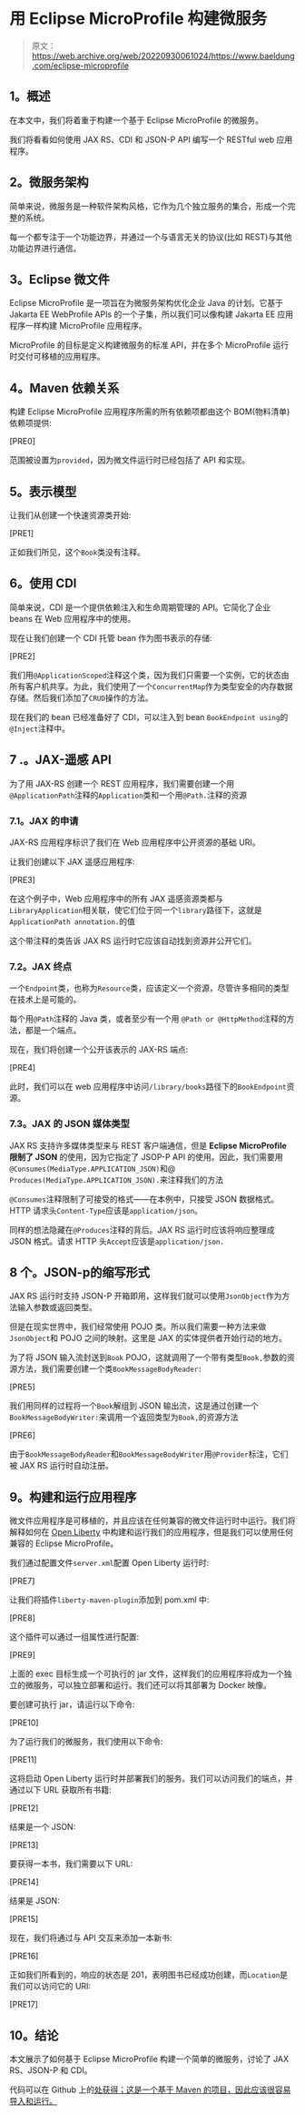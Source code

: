 # 用 Eclipse MicroProfile 构建微服务

> 原文：<https://web.archive.org/web/20220930061024/https://www.baeldung.com/eclipse-microprofile>

## **1。概述**

在本文中，我们将着重于构建一个基于 Eclipse MicroProfile 的微服务。

我们将看看如何使用 JAX RS、CDI 和 JSON-P API 编写一个 RESTful web 应用程序。

## **2。微服务架构**

简单来说，微服务是一种软件架构风格，它作为几个独立服务的集合，形成一个完整的系统。

每一个都专注于一个功能边界，并通过一个与语言无关的协议(比如 REST)与其他功能边界进行通信。

## **3。Eclipse 微文件**

Eclipse MicroProfile 是一项旨在为微服务架构优化企业 Java 的计划。它基于 Jakarta EE WebProfile APIs 的一个子集，所以我们可以像构建 Jakarta EE 应用程序一样构建 MicroProfile 应用程序。

MicroProfile 的目标是定义构建微服务的标准 API，并在多个 MicroProfile 运行时交付可移植的应用程序。

## **4。Maven 依赖关系**

构建 Eclipse MicroProfile 应用程序所需的所有依赖项都由这个 BOM(物料清单)依赖项提供:

[PRE0]

范围被设置为`provided`，因为微文件运行时已经包括了 API 和实现。

## **5。表示模型**

让我们从创建一个快速资源类开始:

[PRE1]

正如我们所见，这个`Book`类没有注释。

## **6。使用 CDI**

简单来说，CDI 是一个提供依赖注入和生命周期管理的 API。它简化了企业 beans 在 Web 应用程序中的使用。

现在让我们创建一个 CDI 托管 bean 作为图书表示的存储:

[PRE2]

我们用`@ApplicationScoped`注释这个类，因为我们只需要一个实例，它的状态由所有客户机共享。为此，我们使用了一个`ConcurrentMap`作为类型安全的内存数据存储。然后我们添加了`CRUD`操作的方法。

现在我们的 bean 已经准备好了 CDI，可以注入到 bean `BookEndpoint using`的`@Inject`注释中。

## 7 .**。JAX-遥感 API**

为了用 JAX-RS 创建一个 REST 应用程序，我们需要创建一个用`@ApplicationPath`注释的`Application`类和一个用`@Path.`注释的资源

### 7.1。JAX 的申请

JAX-RS 应用程序标识了我们在 Web 应用程序中公开资源的基础 URI。

让我们创建以下 JAX 遥感应用程序:

[PRE3]

在这个例子中，Web 应用程序中的所有 JAX 遥感资源类都与`LibraryApplication`相关联，使它们位于同一个`library`路径下，这就是`ApplicationPath annotation.`的值

这个带注释的类告诉 JAX RS 运行时它应该自动找到资源并公开它们。

### 7.2。JAX 终点

一个`Endpoint`类，也称为`Resource`类，应该定义一个资源，尽管许多相同的类型在技术上是可能的。

每个用`@Path`注释的 Java 类，或者至少有一个用 `@Path or @HttpMethod`注释的方法，都是一个端点。

现在，我们将创建一个公开该表示的 JAX-RS 端点:

[PRE4]

此时，我们可以在 web 应用程序中访问`/library/books`路径下的`BookEndpoint`资源。

### 7.3。JAX 的 JSON 媒体类型

JAX RS 支持许多媒体类型来与 REST 客户端通信，但是 **Eclipse MicroProfile 限制了 JSON** 的使用，因为它指定了 JSOP-P API 的使用。因此，我们需要用`@Consumes(MediaType.APPLICATION_JSON)`和@ `Produces(MediaType.APPLICATION_JSON).`来注释我们的方法

`@Consumes`注释限制了可接受的格式——在本例中，只接受 JSON 数据格式。HTTP 请求头`Content-Type`应该是`application/json`。

同样的想法隐藏在`@Produces`注释的背后。JAX RS 运行时应该将响应整理成 JSON 格式。请求 HTTP 头`Accept`应该是`application/json.`

## **8 个。JSON-p**的缩写形式

JAX RS 运行时支持 JSON-P 开箱即用，这样我们就可以使用`JsonObject`作为方法输入参数或返回类型。

但是在现实世界中，我们经常使用 POJO 类。所以我们需要一种方法来做`JsonObject`和 POJO 之间的映射。这里是 JAX 的实体提供者开始行动的地方。

为了将 JSON 输入流封送到`Book` POJO，这就调用了一个带有类型`Book,`参数的资源方法，我们需要创建一个类`BookMessageBodyReader:`

[PRE5]

我们用同样的过程将一个`Book`解组到 JSON 输出流，这是通过创建一个`BookMessageBodyWriter:`来调用一个返回类型为`Book,`的资源方法

[PRE6]

由于`BookMessageBodyReader`和`BookMessageBodyWriter`用`@Provider`标注，它们被 JAX RS 运行时自动注册。

## **9。构建和运行应用程序**

微文件应用程序是可移植的，并且应该在任何兼容的微文件运行时中运行。我们将解释如何在 [Open Liberty](https://web.archive.org/web/20221129021345/https://openliberty.io/) 中构建和运行我们的应用程序，但是我们可以使用任何兼容的 Eclipse MicroProfile。

我们通过配置文件`server.xml`配置 Open Liberty 运行时:

[PRE7]

让我们将插件`liberty-maven-plugin`添加到 pom.xml 中:

[PRE8]

这个插件可以通过一组属性进行配置:

[PRE9]

上面的 exec 目标生成一个可执行的 jar 文件，这样我们的应用程序将成为一个独立的微服务，可以独立部署和运行。我们还可以将其部署为 Docker 映像。

要创建可执行 jar，请运行以下命令:

[PRE10]

为了运行我们的微服务，我们使用以下命令:

[PRE11]

这将启动 Open Liberty 运行时并部署我们的服务。我们可以访问我们的端点，并通过以下 URL 获取所有书籍:

[PRE12]

结果是一个 JSON:

[PRE13]

要获得一本书，我们需要以下 URL:

[PRE14]

结果是 JSON:

[PRE15]

现在，我们将通过与 API 交互来添加一本新书:

[PRE16]

正如我们所看到的，响应的状态是 201，表明图书已经成功创建，而`Location`是我们可以访问它的 URI:

[PRE17]

## 10。结论

本文展示了如何基于 Eclipse MicroProfile 构建一个简单的微服务，讨论了 JAX RS、JSON-P 和 CDI。

代码可以在 Github 上的[处获得；这是一个基于 Maven 的项目，因此应该很容易导入和运行。](https://web.archive.org/web/20221129021345/https://github.com/eugenp/tutorials/tree/master/microservices-modules/microprofile)